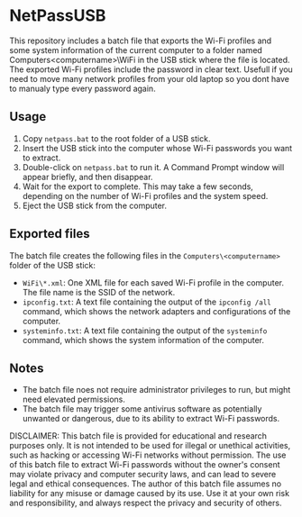 # NetPassUSB

This repository includes a batch file that exports the Wi-Fi profiles and some system information of the current computer to a folder named Computers\<computername>\WiFi in the USB stick where the file is located. The exported Wi-Fi profiles include the password in clear text. Usefull if you need to move many network profiles from your old laptop so you dont have to manualy type every password again.

## Usage

1. Copy `netpass.bat` to the root folder of a USB stick.
2. Insert the USB stick into the computer whose Wi-Fi passwords you want to extract.
3. Double-click on `netpass.bat` to run it. A Command Prompt window will appear briefly, and then disappear.
4. Wait for the export to complete. This may take a few seconds, depending on the number of Wi-Fi profiles and the system speed.
5. Eject the USB stick from the computer.

## Exported files

The batch file creates the following files in the `Computers\<computername>` folder of the USB stick:

- `WiFi\*.xml`: One XML file for each saved Wi-Fi profile in the computer. The file name is the SSID of the network.
- `ipconfig.txt`: A text file containing the output of the `ipconfig /all` command, which shows the network adapters and configurations of the computer.
- `systeminfo.txt`: A text file containing the output of the `systeminfo` command, which shows the system information of the computer.

## Notes

- The batch file noes not require administrator privileges to run, but might need elevated permissions.
- The batch file may trigger some antivirus software as potentially unwanted or dangerous, due to its ability to extract Wi-Fi passwords.


DISCLAIMER: This batch file is provided for educational and research purposes only. It is not intended to be used for illegal or unethical activities, such as hacking or accessing Wi-Fi networks without permission. The use of this batch file to extract Wi-Fi passwords without the owner's consent may violate privacy and computer security laws, and can lead to severe legal and ethical consequences. The author of this batch file assumes no liability for any misuse or damage caused by its use. Use it at your own risk and responsibility, and always respect the privacy and security of others.
